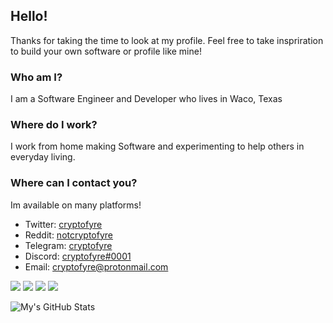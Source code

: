 [1]: https://twitter.com/cryptofyre
[2]: https://www.reddit.com/user/notcryptofyre
[3]: https://t.me/cryptofyre
[4]: https://discord.com/
[5]: mailto:cryptofyre@protonmail.com

## Hello!
Thanks for taking the time to look at my profile. Feel free to take inspriration to build your own software or profile like mine!
### Who am I?
I am a Software Engineer and Developer who lives in Waco, Texas
### Where do I work?
I work from home making Software and experimenting to help others in everyday living.
### Where can I contact you?
Im available on many platforms!
+ Twitter: [cryptofyre][1]
+ Reddit: [notcryptofyre][2]
+ Telegram: [cryptofyre][3]
+ Discord: [cryptofyre#0001][4]
+ Email: [cryptofyre@protonmail.com][5]

![](https://img.shields.io/badge/OS-Arch_Linux-informational?style=flat&logo=Arch-Linux) ![](https://img.shields.io/badge/Kernel-5.21.7_tkg_MuQSS-informational?style=flat&logo=Linux) ![](https://img.shields.io/badge/Packages-2038-informational?style=flat&logo=Buffer) ![](https://img.shields.io/badge/Shell-zsh_5.8-informational?style=flat&logo=GNU-Bash)


![My's GitHub Stats](https://github-readme-stats.vercel.app/api?username=cryptofyre&show_icons=true&theme=radical)
